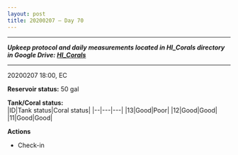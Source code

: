 ```yaml
---
layout: post
title: 20200207 – Day 70
---
```


---
***Upkeep protocol and daily measurements located in HI_Corals directory in Google Drive: [HI_Corals](https://drive.google.com/drive/u/1/folders/1Dxil5Lj1ynvuIuGDWx9_AyqkdplIcCZQ)***

---
20200207 18:00, EC

**Reservoir status:** 50 gal

**Tank/Coral status:**  
|ID|Tank status|Coral status|
|--|---|---|
|13|Good|Poor|
|12|Good|Good|
|11|Good|Good|

**Actions**  
- Check-in